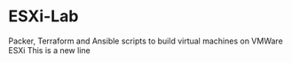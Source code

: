 # ESXi-Lab
Packer, Terraform and Ansible scripts to build virtual machines on VMWare ESXi
This is a new line